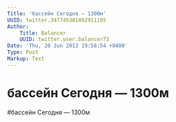 ```yaml
---
Title: 'бассейн Сегодня — 1300м'
UUID: twitter.347745381892911105
Author:
    Title: Balancer
    UUID: twitter.user.balancer73
Date: 'Thu, 20 Jun 2013 19:58:54 +0400'
Type: Post
Markup: Text
---
```


# бассейн Сегодня — 1300м

#бассейн Сегодня — 1300м